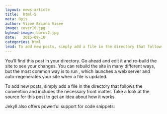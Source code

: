 ```yaml
---
layout: news-article
title:  html-5
meta: Opis
author: Visee Briana Visee
image: cover16.jpg
bghead-image: burns2.jpg
date:   2015-09-10
categories: html
lead: To add new posts, simply add a file in the directory that follows the convention  and includes the necessary front matter. Take a look at the source for this post to get an idea about how it works.
---
```

You’ll find this post in your  directory. Go ahead and edit it and re-build the site to see your changes. You can rebuild the site in many different ways, but the most common way is to run , which launches a web server and auto-regenerates your site when a file is updated.

To add new posts, simply add a file in the directory that follows the convention  and includes the necessary front matter. Take a look at the source for this post to get an idea about how it works.

Jekyll also offers powerful support for code snippets:

